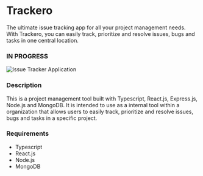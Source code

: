 # Trackero

The ultimate issue tracking app for all your project management needs. With Trackero, you can easily track, prioritize and resolve issues, bugs and tasks in one central location.

### IN PROGRESS 

![Issue Tracker Application](https://res.cloudinary.com/de9dxfdav/image/upload/v1675587436/Project%20Promotion/Screenshot_2023-02-05_165432_trealp.jpg)

### Description

This is a project management tool built with Typescript, React.js, Express.js, Node.js and MongoDB.
It is intended to use as a internal tool within a organization that allows users to easily track, 
prioritize and resolve issues, bugs and tasks in a specific project.

### Requirements

- Typescript
- React.js
- Node.js
- MongoDB